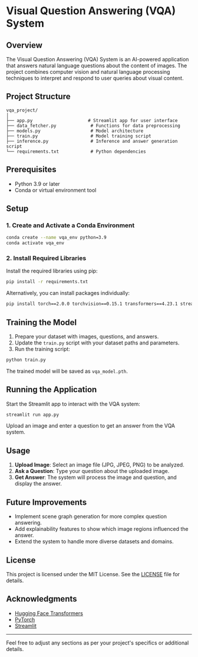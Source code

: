 


# Visual Question Answering (VQA) System

## Overview

The Visual Question Answering (VQA) System is an AI-powered application that answers natural language questions about the content of images. The project combines computer vision and natural language processing techniques to interpret and respond to user queries about visual content.

## Project Structure

```
vqa_project/
│
├── app.py                     # Streamlit app for user interface
├── data_fetcher.py             # Functions for data preprocessing
├── models.py                   # Model architecture
├── train.py                    # Model training script
├── inference.py                # Inference and answer generation script
└── requirements.txt            # Python dependencies
```

## Prerequisites

- Python 3.9 or later
- Conda or virtual environment tool

## Setup

### 1. Create and Activate a Conda Environment

```bash
conda create --name vqa_env python=3.9
conda activate vqa_env
```

### 2. Install Required Libraries

Install the required libraries using pip:

```bash
pip install -r requirements.txt
```

Alternatively, you can install packages individually:

```bash
pip install torch==2.0.0 torchvision==0.15.1 transformers==4.23.1 streamlit==1.12.1 Pillow==9.3.0
```

## Training the Model

1. Prepare your dataset with images, questions, and answers.
2. Update the `train.py` script with your dataset paths and parameters.
3. Run the training script:

```bash
python train.py
```

The trained model will be saved as `vqa_model.pth`.

## Running the Application

Start the Streamlit app to interact with the VQA system:

```bash
streamlit run app.py
```

Upload an image and enter a question to get an answer from the VQA system.

## Usage

1. **Upload Image**: Select an image file (JPG, JPEG, PNG) to be analyzed.
2. **Ask a Question**: Type your question about the uploaded image.
3. **Get Answer**: The system will process the image and question, and display the answer.

## Future Improvements

- Implement scene graph generation for more complex question answering.
- Add explainability features to show which image regions influenced the answer.
- Extend the system to handle more diverse datasets and domains.

## License

This project is licensed under the MIT License. See the [LICENSE](LICENSE) file for details.

## Acknowledgments

- [Hugging Face Transformers](https://huggingface.co/transformers/)
- [PyTorch](https://pytorch.org/)
- [Streamlit](https://streamlit.io/)

---

Feel free to adjust any sections as per your project's specifics or additional details.
